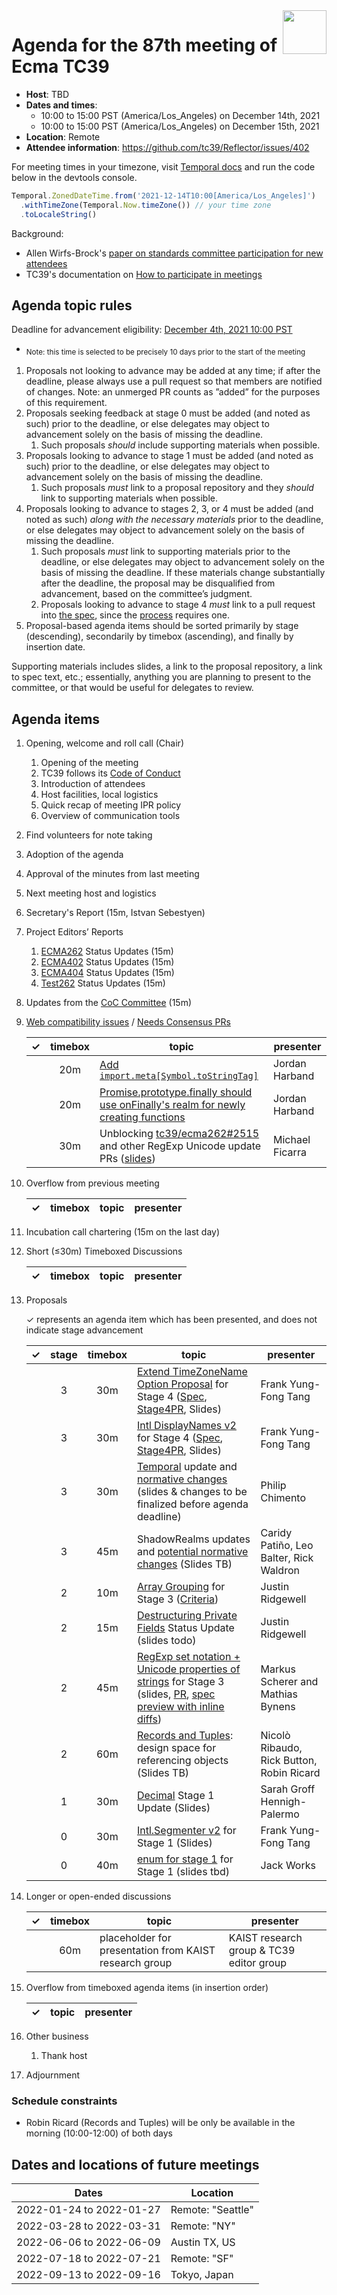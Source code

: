 
<img src="../images/Ecma_RVB-003.jpg" align="right" height="70" alt="" />

# Agenda for the 87th meeting of Ecma TC39

- **Host**: TBD
- **Dates and times**:
  - 10:00 to 15:00 PST (America/Los\_Angeles) on December 14th, 2021
  - 10:00 to 15:00 PST (America/Los\_Angeles) on December 15th, 2021
- **Location**: Remote
- **Attendee information**: https://github.com/tc39/Reflector/issues/402

For meeting times in your timezone, visit [Temporal docs](https://tc39.es/proposal-temporal/docs/) and run the code below in the devtools console.

```js
Temporal.ZonedDateTime.from('2021-12-14T10:00[America/Los_Angeles]')
  .withTimeZone(Temporal.Now.timeZone()) // your time zone
  .toLocaleString()
```

Background:
- Allen Wirfs-Brock's [paper on standards committee participation for new attendees](http://wirfs-brock.com/allen/files/papers/standpats-asianplop2016.pdf)
- TC39's documentation on [How to participate in meetings](https://github.com/tc39/how-we-work/blob/master/how-to-participate-in-meetings.md)

## Agenda topic rules

Deadline for advancement eligibility: [December 4th, 2021 10:00 PST](https://www.timeanddate.com/countdown/generic?p0=1440&iso=20211204T17&msg=TC39%20Submission%20deadline)
  - <sub>Note: this time is selected to be precisely 10 days prior to the start of the meeting</sub>

1. Proposals not looking to advance may be added at any time; if after the deadline, please always use a pull request so that members are notified of changes. Note: an unmerged PR counts as ”added” for the purposes of this requirement.
1. Proposals seeking feedback at stage 0 must be added (and noted as such) prior to the deadline, or else delegates may object to advancement solely on the basis of missing the deadline.
    1. Such proposals *should* include supporting materials when possible.
1. Proposals looking to advance to stage 1 must be added (and noted as such) prior to the deadline, or else delegates may object to advancement solely on the basis of missing the deadline.
    1. Such proposals *must* link to a proposal repository and they *should* link to supporting materials when possible.
1. Proposals looking to advance to stages 2, 3, or 4 must be added (and noted as such) *along with the necessary materials* prior to the deadline, or else delegates may object to advancement solely on the basis of missing the deadline.
    1. Such proposals *must* link to supporting materials prior to the deadline, or else delegates may object to advancement solely on the basis of missing the deadline. If these materials change substantially after the deadline, the proposal may be disqualified from advancement, based on the committee’s judgment.
    1. Proposals looking to advance to stage 4 *must* link to a pull request into [the spec](https://github.com/tc39/ecma262), since the [process](https://tc39.github.io/process-document/) requires one.
1. Proposal-based agenda items should be sorted primarily by stage (descending), secondarily by timebox (ascending), and finally by insertion date.

Supporting materials includes slides, a link to the proposal repository, a link to spec text, etc.; essentially, anything you are planning to present to the committee, or that would be useful for delegates to review.

## Agenda items

1. Opening, welcome and roll call (Chair)
    1. Opening of the meeting
    1. TC39 follows its [Code of Conduct](https://tc39.github.io/code-of-conduct/)
    1. Introduction of attendees
    1. Host facilities, local logistics
    1. Quick recap of meeting IPR policy
    1. Overview of communication tools
1. Find volunteers for note taking
1. Adoption of the agenda
1. Approval of the minutes from last meeting
1. Next meeting host and logistics
1. Secretary's Report (15m, Istvan Sebestyen)
1. Project Editors’ Reports
    1. [ECMA262](https://github.com/tc39/ecma262) Status Updates (15m)
    1. [ECMA402](https://github.com/tc39/ecma402) Status Updates (15m)
    1. [ECMA404](https://www.ecma-international.org/publications/standards/Ecma-404.htm) Status Updates (15m)
    1. [Test262](https://github.com/tc39/test262) Status Updates (15m)
1. Updates from the [CoC Committee](https://tc39.es/code-of-conduct/#code-of-conduct-committee) (15m)
1. [Web compatibility issues](https://github.com/tc39/ecma262/issues?utf8=✓&q=is%3Aopen+label%3A%22web+reality%22+is%3Aissue) / [Needs Consensus PRs](https://github.com/tc39/ecma262/pulls?q=is%3Apr+is%3Aopen+label%3A%22needs+consensus%22)

    | ✓ | timebox | topic | presenter |
    |:-:|:-------:|-------|-----------|
    |   | 20m     | [Add `import.meta[Symbol.toStringTag]`](https://github.com/tc39/ecma262/pull/2106) | Jordan Harband |
    |   | 20m     | [Promise.prototype.finally should use onFinally's realm for newly creating functions](https://github.com/tc39/ecma262/pull/2233) | Jordan Harband |
    |   | 30m     | Unblocking [tc39/ecma262#2515](https://github.com/tc39/ecma262/pull/2515) and other RegExp Unicode update PRs ([slides](https://docs.google.com/presentation/d/1oSusFTu_VJtB-nKc7eF7HDlWeeUVgyi-K7BfB8NVRb0/edit)) | Michael Ficarra |

1. Overflow from previous meeting

    | ✓ | timebox | topic | presenter |
    |:-:|:-------:|-------|-----------|

1. Incubation call chartering (15m on the last day)

1. Short (&le;30m) Timeboxed Discussions

    | ✓ | timebox | topic | presenter |
    |:-:|:-------:|-------|-----------|

1. Proposals

    ✓ represents an agenda item which has been presented, and does not indicate stage advancement

    | ✓ | stage | timebox | topic | presenter |
    |:-:|:-----:|:-------:|-------|-----------|
    |   | 3     | 30m     | [Extend TimeZoneName Option Proposal](https://github.com/tc39/proposal-intl-extend-timezonename) for Stage 4 ([Spec](https://tc39.es/proposal-intl-extend-timezonename/), [Stage4PR](https://github.com/tc39/ecma402/pull/621), Slides) | Frank Yung-Fong Tang |
    |   | 3     | 30m     | [Intl DisplayNames v2](https://github.com/tc39/intl-displaynames-v2) for Stage 4 ([Spec](https://tc39.es/intl-displaynames-v2/), [Stage4PR](https://github.com/tc39/ecma402/pull/622), Slides) | Frank Yung-Fong Tang |
    |   | 3     | 30m     | [Temporal](https://github.com/tc39/proposal-temporal) update and [normative changes](https://github.com/tc39/proposal-temporal/pulls?q=is%3Apr+is%3Aopen+label%3A%22needs+plenary+input%22) (slides & changes to be finalized before agenda deadline) | Philip Chimento |
    |   | 3     | 45m     | ShadowRealms updates and [potential normative changes](https://github.com/tc39/proposal-shadowrealm/pulls?q=is%3Aopen+is%3Apr+label%3A%22needs+consensus%22) (Slides TB) | Caridy Patiño, Leo Balter, Rick Waldron |
    |   | 2     | 10m     | [Array Grouping](https://github.com/tc39/proposal-array-grouping) for Stage 3 ([Criteria](https://github.com/tc39/proposal-array-grouping/issues/19)) | Justin Ridgewell |
    |   | 2     | 15m     | [Destructuring Private Fields](https://github.com/tc39/proposal-destructuring-private) Status Update (slides todo) | Justin Ridgewell |
    |   | 2     | 45m     | [RegExp set notation + Unicode properties of strings](https://github.com/tc39/proposal-regexp-set-notation) for Stage 3 (slides, [PR](https://github.com/tc39/ecma262/pull/2418), [spec preview with inline diffs](https://arai-a.github.io/ecma262-compare/?pr=2418)) | Markus Scherer and Mathias Bynens |
    |   | 2     | 60m     | [Records and Tuples](https://github.com/tc39/proposal-record-tuple/): design space for referencing objects (Slides TB) | Nicolò Ribaudo, Rick Button, Robin Ricard |
    |   | 1     | 30m     | [Decimal](https://github.com/tc39/proposal-decimal) Stage 1 Update (Slides) | Sarah Groff Hennigh-Palermo |
    |   | 0     | 30m     | [Intl.Segmenter v2](https://github.com/FrankYFTang/proposal-intl-segmenter-v2) for Stage 1 (Slides) | Frank Yung-Fong Tang |
    |   | 0     | 40m     | [enum for stage 1](https://github.com/Jack-Works/proposal-enum) for Stage 1 (slides tbd) | Jack Works |


1. Longer or open-ended discussions

    | ✓ | timebox | topic | presenter |
    |:-:|:-------:|-------|-----------|
    |   | 60m     | placeholder for presentation from KAIST research group | KAIST research group &amp; TC39 editor group |

1. Overflow from timeboxed agenda items (in insertion order)

    | ✓ | topic | presenter |
    |:-:|-------|-----------|

1. Other business
    1. Thank host
1. Adjournment

### Schedule constraints

<!-- Be specific! Provide a full name, date and time range that they will or will not be available, and which sessions they are trying to prioritize. Satisfaction not guaranteed, but more information is useful. Conflicting constraints honored on a first-come, first served basis. -->
- Robin Ricard (Records and Tuples) will be only be available in the morning (10:00-12:00) of both days

## Dates and locations of future meetings

| Dates                    | Location                       |
|--------------------------|--------------------------------|
| 2022-01-24 to 2022-01-27 | Remote: "Seattle"              |
| 2022-03-28 to 2022-03-31 | Remote: "NY"                   |
| 2022-06-06 to 2022-06-09 | Austin TX, US                  |
| 2022-07-18 to 2022-07-21 | Remote: "SF"                   |
| 2022-09-13 to 2022-09-16 | Tokyo, Japan                   |
